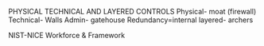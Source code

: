 PHYSICAL TECHNICAL AND LAYERED CONTROLS
Physical- moat (firewall) Technical- Walls Admin- gatehouse Redundancy=internal layered- archers


NIST-NICE Workforce & Framework
